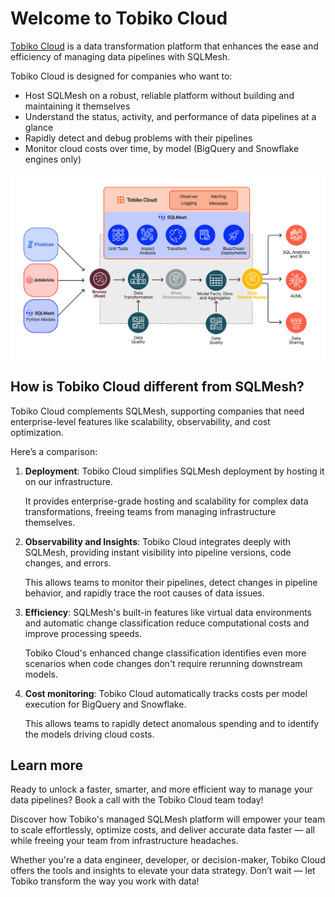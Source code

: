 
# Welcome to Tobiko Cloud

[Tobiko Cloud](https://tobikodata.com/product.html) is a data transformation platform that enhances the ease and efficiency of managing data pipelines with SQLMesh.

Tobiko Cloud is designed for companies who want to:

- Host SQLMesh on a robust, reliable platform without building and maintaining it themselves
- Understand the status, activity, and performance of data pipelines at a glance
- Rapidly detect and debug problems with their pipelines
- Monitor cloud costs over time, by model (BigQuery and Snowflake engines only)

![Tobiko Cloud](./cloud_index/tobiko-cloud.png)

## How is Tobiko Cloud different from SQLMesh?

Tobiko Cloud complements SQLMesh, supporting companies that need enterprise-level features like scalability, observability, and cost optimization.

Here’s a comparison:

1. **Deployment**: Tobiko Cloud simplifies SQLMesh deployment by hosting it on our infrastructure.

    It provides enterprise-grade hosting and scalability for complex data transformations, freeing teams from managing infrastructure themselves.

2. **Observability and Insights**: Tobiko Cloud integrates deeply with SQLMesh, providing instant visibility into pipeline versions, code changes, and errors.

    This allows teams to  monitor their pipelines, detect changes in pipeline behavior, and rapidly trace the root causes of data issues.

4. **Efficiency**: SQLMesh's built-in features like virtual data environments and automatic change classification reduce computational costs and improve processing speeds.

    Tobiko Cloud's enhanced change classification identifies even more scenarios when code changes don't require rerunning downstream models.

4. **Cost monitoring**: Tobiko Cloud automatically tracks costs per model execution for BigQuery and Snowflake.

    This allows teams to rapidly detect anomalous spending and to identify the models driving cloud costs.

## Learn more

Ready to unlock a faster, smarter, and more efficient way to manage your data pipelines? Book a call with the Tobiko Cloud team today!

Discover how Tobiko's managed SQLMesh platform will empower your team to scale effortlessly, optimize costs, and deliver accurate data faster — all while freeing your team from infrastructure headaches.

Whether you're a data engineer, developer, or decision-maker, Tobiko Cloud offers the tools and insights to elevate your data strategy. Don’t wait — let Tobiko transform the way you work with data!

<div class="calendly-inline-widget" data-url="https://calendly.com/d/cp8k-4jm-m6p/tobiko-cloud-intros" style="min-width:320px;height:630px;"></div>
<script type="text/javascript" src="https://assets.calendly.com/assets/external/widget.js"></script>
